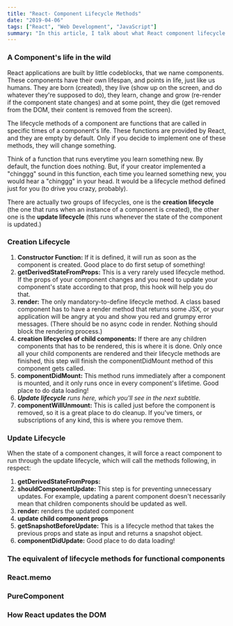 ```yaml
---
title: "React- Component Lifecycle Methods"
date: "2019-04-06"
tags: ["React", "Web Development", "JavaScript"]
summary: "In this article, I talk about what React component lifecycle methods are.  "
---
```


### A Component's life in the wild

React applications are built by little codeblocks, that we name components. These components have their own lifespan, and points in life, just like us humans. They are born (created), they live (show up on the screen, and do whatever they're supposed to do), they learn, change and grow (re-render if the component state changes) and at some point, they die (get removed from the DOM, their content is removed from the screen).

The lifecycle methods of a component are functions that are called in specific times of a component's life. These functions are provided by React, and they are empty by default. Only if you decide to implement one of these methods, they will change something.

Think of a function that runs everytime you learn something new. By default, the function does nothing. But, if your creator implemented a "chinggg" sound in this function, each time you learned something new, you would hear a "chinggg" in your head. It would be a lifecycle method defined just for you (to drive you crazy, probably).

There are actually two groups of lifecycles, one is the **creation lifecycle** (the one that runs when an instance of a component is created), the other one is the **update lifecycle** (this runs whenever the state of the component is updated.)

### Creation Lifecycle

1. **Constructor Function:** If it is defined, it will run as soon as the component is created. Good place to do first setup of something!
2. **getDerivedStateFromProps:** This is a very rarely used lifecycle method. If the props of your component changes and you need to update your component's state according to that prop, this hook will help you do that.
3. **render:** The only mandatory-to-define lifecycle method. A class based component has to have a render method that returns some JSX, or your application will be angry at you and show you red and grumpy error messages. (There should be no async code in render. Nothing should block the rendering process.)
4. **creation lifecycles of child components:** If there are any children components that has to be rendered, this is where it is done. Only once all your child components are rendered and their lifecycle methods are finished, this step will finish the componentDidMount method of this component gets called.
5. **componentDidMount:** This method runs immediately after a component is mounted, and it only runs once in every component's lifetime. Good place to do data loading!
6. _**Update lifecycle** runs here, which you'll see in the next subtitle._
7. **componentWillUnmount:** This is called just before the component is removed, so it is a great place to do cleanup. If you've timers, or subscriptions of any kind, this is where you remove them.

### Update Lifecycle

When the state of a component changes, it will force a react component to run through the update lifecycle, which will call the methods following, in respect:

1. **getDerivedStateFromProps:**
2. **shouldComponentUpdate:** This step is for preventing unnecessary updates. For example, updating a parent component doesn't necessarily mean that children components should be updated as well.
3. **render:** renders the updated component
4. **update child component props**
5. **getSnapshotBeforeUpdate:** This is a lifecycle method that takes the previous props and state as input and returns a snapshot object.
6. **componentDidUpdate:** Good place to do data loading!

### The equivalent of lifecycle methods for functional components

### React.memo

### PureComponent

### How React updates the DOM
